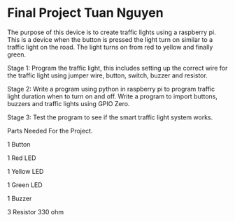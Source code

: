 # Final Project Tuan Nguyen
  The purpose of this device is to create traffic lights using a raspberry pi. This is a device when the button is pressed the light turn on similar to a traffic light on the road. The light turns on from red to yellow and finally green.  

Stage 1: Program the traffic light, this includes setting up the correct wire for the traffic light using jumper wire, button, switch, buzzer and resistor. 

Stage 2: Write a program using python in raspberry pi to program traffic light duration when to turn on and off. Write a program to import buttons, buzzers and traffic lights using GPIO Zero.   

Stage 3: Test the program to see if the smart traffic light system works. 


Parts Needed For the Project.

1 Button                          

1 Red LED                        

1 Yellow LED                     

1 Green LED                     

1 Buzzer               

3 Resistor 330 ohm                            
